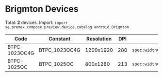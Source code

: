 # Brigmton Devices

Total: **2** devices. Import: `import se.premex.compose.preview.device.catalog.android.Brigmton`

| Code | Constant | Resolution | DPI | Compose Spec | Preview Usage |
|------|----------|------------|-----|-------------|---------------|
| BTPC-1023OC4G | BTPC_1023OC4G | 1200x1920 | 280 | `spec:width=1200px,height=1920px,dpi=280` | `@Preview(device = Brigmton.BTPC_1023OC4G)` |
| BTPC-1025OC | BTPC_1025OC | 800x1280 | 213 | `spec:width=800px,height=1280px,dpi=213` | `@Preview(device = Brigmton.BTPC_1025OC)` |

<!-- Generated automatically. Do not edit manually. -->
